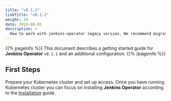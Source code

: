 ```yaml
---
title: "v0.1.1"
linkTitle: "v0.1.1"
weight: 10
date: 2019-08-05
description: >
  How to work with jenkins-operator legacy version. We recommend migration to v0.2.0 version
---
```


{{% pageinfo %}}
This document describes a getting started guide for **Jenkins Operator** `v0.1.1` and an additional configuration.
{{% /pageinfo %}}

## First Steps

Prepare your Kubernetes cluster and set up access.
Once you have running Kubernetes cluster you can focus on installing **Jenkins Operator** according to the [Installation](/docs/installation/) guide.
